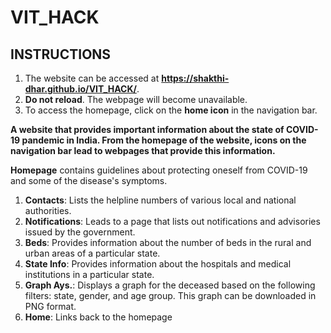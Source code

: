 # VIT_HACK

## INSTRUCTIONS
1. The website can be accessed at <b>https://shakthi-dhar.github.io/VIT_HACK/</b>.
2. <b>Do not reload</b>. The webpage will become unavailable.
3. To access the homepage, click on the <b>home icon</b> in the navigation bar.

<b>A website that provides important information about the state of COVID-19 pandemic in India.
From the homepage of the website, icons on the navigation bar lead to webpages that provide this information.</b>

<b>Homepage</b> contains guidelines about protecting oneself from COVID-19 and some of the disease's symptoms.

1. <b>Contacts</b>: Lists the helpline numbers of various local and national authorities.
2. <b>Notifications</b>: Leads to a page that lists out notifications and advisories issued by the government.
3. <b>Beds</b>: Provides information about the number of beds in the rural and urban areas of a particular state.
4. <b>State Info</b>: Provides information about the hospitals and medical institutions in a particular state.
5. <b>Graph Ays.</b>: Displays a graph for the deceased based on the following filters: state, gender, and age group. This graph can be downloaded in PNG format.
6. <b>Home</b>: Links back to the homepage





